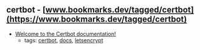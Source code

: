 certbot - [www.bookmarks.dev/tagged/certbot](https://www.bookmarks.dev/tagged/certbot) 
---
* [Welcome to the Certbot documentation! ](https://certbot.eff.org/docs/)
    * tags: [certbot](../tags/certbot.md), [docs](../tags/docs.md), [letsencrypt](../tags/letsencrypt.md)
